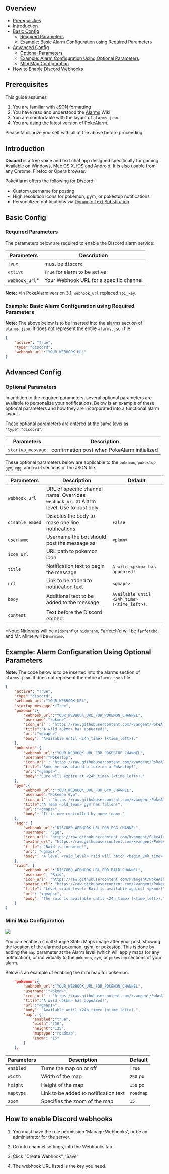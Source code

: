 ## Overview
* [Prerequisities](#prerequisites)
* [Introduction](#introduction)
* [Basic Config](#basic-config)
  * [Required Parameters](#required-parameters)
  * [Example: Basic Alarm Configuration using Required Parameters](#example-basic-alarm-configuration-using-required-parameters)
* [Advanced Config](#advanced-config)
  * [Optional Parameters](#optional-parameters)
  * [Example: Alarm Configuration Using Optional Parameters](#example-alarm-configuration-using-optional-parameters)
  * [Mini Map Configuration](#mini-map-configuration)
* [How to Enable Discord Webhooks](#how-to-enable-discord-webhooks)

## Prerequisites
This guide assumes 

1. You are familiar with [JSON formatting](http://www.w3schools.com/json/default.asp)
2. You have read and understood the [Alarms](https://github.com/kvangent/PokeAlarm/wiki/Alarms) Wiki
3. You are comfortable with the layout of `alarms.json`.
4. You are using the latest version of PokeAlarm.

Please familiarize yourself with all of the above before proceeding.

## Introduction

**Discord** is a free voice and text chat app designed specifically for gaming. Available on Windows, Mac OS X, iOS and Android. It is also usable from any Chrome, Firefox or Opera browser.

PokeAlarm offers the following for Discord:

* Custom username for posting
* High resolution icons for pokemon, gym, or pokestop notifications
* Personalized notifications via [Dynamic Text Substitution](Dynamic-Text-Substitution)



## Basic Config

### Required Parameters
The parameters below are required to enable the Discord alarm service:

| Parameters     | Description                            |
| -------------- |----------------------------------------|
| `type`         | must be `discord`                      |
| `active`       | `True` for alarm to be active          |
| `webhook_url`* | Your Webhook URL for a specific channel|
**Note:** *In PokeAlarm version 3.1, `webhook_url` replaced `api_key`.

### Example: Basic Alarm Configuration using Required Parameters

**Note:** The above below is to be inserted into the alarms section of `alarms.json`. It does not represent the entire `alarms.json` file.

```json
{
	"active": "True",
	"type":"discord",
	"webhook_url":"YOUR_WEBHOOK_URL"
}
```


## Advanced Config

### Optional Parameters
In addition to the required parameters, several optional parameters are available to personalize your notifications.  Below is an example of these optional parameters and how they are incorporated into a functional alarm layout.

These optional parameters are entered at the same level as `"type":"discord"`.

| Parameters         | Description
|--------------------|----------------------------------------------|
| `startup_message`  | confirmation post when PokeAlarm initialized |

These optional parameters below are applicable to the `pokemon`, `pokestop`, `gym`, `egg`, and `raid` sections of the JSON file.

| Parameters       | Description                                       | Default                                       |
| -----------------|---------------------------------------------------|-----------------------------------------------|
| `webhook_url`    | URL of specific channel name.  Overrides `webhook_url` at Alarm level.  Use to post only 
| `disable_embed`  | Disables the body to make one line notifications  | `False`                                      |
| `username`       | Username the bot should post the message as       | `<pkmn>`                                      | 
| `icon_url`       | URL path to pokemon icon	   					   |												 |
| `title`          | Notification text to begin the message            | `A wild <pkmn> has appeared!`                 |
| `url`            | Link to be added to notification text             | `<gmaps>`                                     |
| `body`           | Additional text to be added to the message        | `Available until <24h_time> (<time_left>).`   | 
| `content`        | Text before the Discord embed                     |                                               | 
*Note: Nidorans will be `nidoranf` or `nidoranm`, Farfetch'd will be `farfetchd`, and Mr. Mime will be `mrmime`.


## Example: Alarm Configuration Using Optional Parameters

**Note:** The code below is to be inserted into the alarms section of `alarms.json`. It does not represent the entire `alarms.json` file.

```json
{
	"active": "True",
	"type":"discord",
	"webhook_url":"YOUR_WEBHOOK_URL",
	"startup_message":"True",
	"pokemon":{
		"webhook_url":"YOUR_WEBHOOK_URL_FOR_POKEMON_CHANNEL",
		"username":"<pkmn>",
		"icon_url" : "https://raw.githubusercontent.com/kvangent/PokeAlarm/master/icons/<pkmn_id>.png",
		"title":"A wild <pkmn> has appeared!",
		"url":"<gmaps>",
		"body": "Available until <24h_time> (<time_left>)."
	},
	"pokestop":{
		"webhook_url":"YOUR_WEBHOOK_URL_FOR_POKESTOP_CHANNEL",
		"username":"Pokestop",
		"icon_url" : "https://raw.githubusercontent.com/kvangent/PokeAlarm/master/icons/pokestop.png",
		"title":"Someone has placed a lure on a Pokestop!",
		"url":"<gmaps>",
		"body":"Lure will expire at <24h_time> (<time_left>)."
	},
	"gym":{
		"webhook_url":"YOUR_WEBHOOK_URL_FOR_GYM_CHANNEL",
		"username":"Pokemon Gym",
		"icon_url" : "https://raw.githubusercontent.com/kvangent/PokeAlarm/master/icons/gym_<team_id>.png",
		"title":"A Team <old_team> gym has fallen!",
		"url":"<gmaps>",
		"body": "It is now controlled by <new_team>."
	},
	"egg": {
		"webhook_url":"DISCORD_WEBHOOK_URL_FOR_EGG_CHANNEL",
		"username": "Egg",
		"icon_url": "https://raw.githubusercontent.com/kvangent/PokeAlarm/master/icons/egg_<raid_level>.png",
		"avatar_url": "https://raw.githubusercontent.com/kvangent/PokeAlarm/master/icons/egg_<raid_level>.png",
		"title": "Raid is incoming!",
		"url": "<gmaps>",
		"body": "A level <raid_level> raid will hatch <begin_24h_time> (<begin_time_left>)."
	},
	"raid": {
		"webhook_url":"DISCORD_WEBHOOK_URL_FOR_RAID_CHANNEL",
		"username": "Raid",
		"icon_url": "https://raw.githubusercontent.com/kvangent/PokeAlarm/master/icons/<pkmn_id>.png",
		"avatar_url": "https://raw.githubusercontent.com/kvangent/PokeAlarm/master/icons/egg_<raid_level>.png",
		"title": "Level <raid_level> Raid is available against <pkmn>!",
		"url": "<gmaps>",
		"body": "The raid is available until <24h_time> (<time_left>)."
	}
}
```

### Mini Map Configuration
![](images/minimap.png)

You can enable a small Google Static Maps image after your post, showing the location of the alarmed pokemon, gym, or pokestop.  This is done by adding the `map` parameter at the Alarm level (which will apply maps for any notification), or individually to the `pokemon`, `gym`, or `pokestop` sections of your alarm.

Below is an example of enabling the mini map for pokemon.
```json
	"pokemon":{
		"webhook_url":"YOUR_WEBHOOK_URL_FOR_POKEMON_CHANNEL",
		"username":"<pkmn>",
		"icon_url" : "https://raw.githubusercontent.com/kvangent/PokeAlarm/master/icons/<pkmn_id>.png",
		"title":"A wild <pkmn> has appeared!",
		"url":"<gmaps>",
		"body": "Available until <24h_time> (<time_left>).",
		"map": {             
			"enabled":"true", 
			"width":"250",    
			"height":"125",  
			"maptype":"roadmap",
			"zoom": "15"      
		}                      
	},
```

| Parameters     | Description                                       | Default                                       |
| -------------- |---------------------------------------------------|-----------------------------------------------|
| `enabled`      | Turns the map on or off                           | `True`                                        |
| `width`        | Width of the map                                  | `250` px                                      |
| `height`       | Height of the map                                 | `150` px                                      | 
| `maptype`      | Link to be added to notification text             | `roadmap`                                     |
| `zoom`         | Specifies the zoom of the map                     | `15`                                          | 
 
## How to enable Discord webhooks

1. You must have the role permission 'Manage Webhooks', or be an administrator for the server.

2. Go into channel settings, into the Webhooks tab.

3. Click "Create Webhook", 'Save'

4. The webhook URL listed is the key you need.
